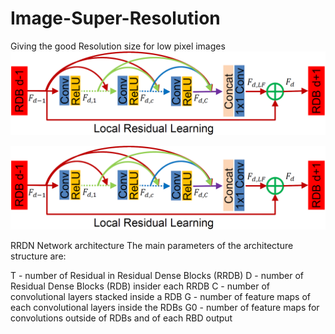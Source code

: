 # Image-Super-Resolution
Giving the good Resolution size for low pixel images
![RDN](https://github.com/Meghashyamt/Image-Super-Resolution/blob/master/RDB1.png)

![RDN](https://github.com/Meghashyamt/Image-Super-Resolution/blob/master/RDB1.png)

RRDN Network architecture
The main parameters of the architecture structure are:

T - number of Residual in Residual Dense Blocks (RRDB)
D - number of Residual Dense Blocks (RDB) insider each RRDB
C - number of convolutional layers stacked inside a RDB
G - number of feature maps of each convolutional layers inside the RDBs
G0 - number of feature maps for convolutions outside of RDBs and of each RBD output
